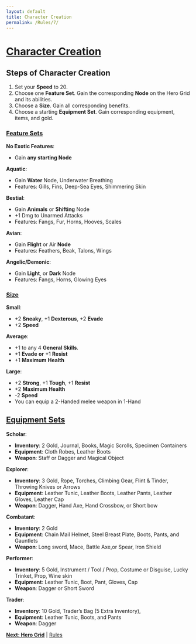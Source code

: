 ```yaml
---
layout: default
title: Character Creation
permalink: /Rules/7/
---
```

# [Character Creation](#character-creation)
## Steps of Character Creation
1. Set your **Speed** to 20.
2. Choose one **Feature Set**. Gain the corresponding **Node** on the Hero Grid and its abilities.
3. Choose a **Size**. Gain all corresponding benefits. 
4. Choose a starting **Equipment Set**. Gain corresponding equipment, items, and gold.

### [Feature Sets](#feature-sets)

**No Exotic Features**:
- Gain **any starting Node**

**Aquatic**: 
- Gain **Water** Node, Underwater Breathing
- Features: Gills, Fins, Deep-Sea Eyes, Shimmering Skin

**Bestial**:
- Gain **Animals** or **Shifting** Node
- +1 Dmg to Unarmed Attacks
- Features: Fangs, Fur, Horns, Hooves, Scales

**Avian**:
- Gain **Flight** or Air **Node**
- Features: Feathers, Beak, Talons, Wings

**Angelic/Demonic**:
- Gain **Light**, or **Dark** Node
- Features: Fangs, Horns, Glowing Eyes

### [Size](#size)
**Small**:
- +2 **Sneaky**, +1 **Dexterous**, +2 **Evade**
- +2 **Speed**

**Average**:
- +1 to any 4 **General Skills**.
- +1 **Evade** **or**  +1 **Resist**
- +1 **Maximum** **Health**

**Large**:
- +2 **Strong**, +1 **Tough**, +1 **Resist**
- +2 **Maximum** **Health**
-  -2 **Speed**	
- You can equip a 2-Handed melee weapon in 1-Hand

## [Equipment Sets](#equipment-sets)

**Scholar**:
- **Inventory**: 2 Gold, Journal, Books, Magic Scrolls, Specimen Containers
- **Equipment**: Cloth Robes, Leather Boots
- **Weapon**: Staff or Dagger and Magical Object

**Explorer**: 
- **Inventory**: 3 Gold, Rope, Torches, Climbing Gear, Flint & Tinder, Throwing Knives or Arrows
- **Equipment**: Leather Tunic, Leather Boots, Leather Pants, Leather Gloves, Leather Cap
- **Weapon**: Dagger, Hand Axe, Hand Crossbow, or Short bow

**Combatant**: 
- **Inventory**: 2 Gold
- **Equipment**: Chain Mail Helmet, Steel Breast Plate, Boots, Pants, and Gauntlets
- **Weapon**: Long sword, Mace, Battle Axe,or Spear, Iron Shield

**Performer**: 
- **Inventory**: 5 Gold, Instrument / Tool / Prop, Costume or Disguise, Lucky Trinket, Prop, Wine skin
- **Equipment**: Leather Tunic, Boot, Pant, Gloves, Cap
- **Weapon**: Dagger or Short Sword

**Trader**: 
- **Inventory**: 10 Gold, Trader’s Bag (5 Extra Inventory), 
- **Equipment**: Leather Tunic, Boots, and Pants
- **Weapon**: Dagger

**[Next: Hero Grid]({{site.baseurl}}/Rules/8/)** | [Rules]({{site.baseurl}}/Rules/Index/#rules)